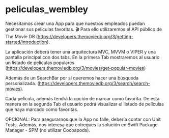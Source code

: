 # peliculas_wembley

Necesitamos crear una App para que nuestros empleados puedan gestionar sus películas favoritas. 🎬 Para ello utilizaremos el API público de The Movie DB (https://developers.themoviedb.org/3/getting-started/introduction).  
  
La aplicación deberá tener una arquitectura MVC, MVVM o VIPER y una pantalla principal con dos tabs. En la primera Tab mostraremos al usuario un listado de películas populares (https://developers.themoviedb.org/3/movies/get-popular-movies) 

Además de un SearchBar por si queremos hacer una búsqueda personalizada. (https://developers.themoviedb.org/3/search/search-movies). 

Cada película, además tendrá la opción de marcar como favorita. De esta manera en la segunda Tab el usuario podrá visualizar el listado de películas que haya marcado como favoritas. 

OPCIONAL: 
Para asegurarnos que la App no falle, debería contar con Unit Tests. Además, nos interesa que entregues la solución en Swift Package Manager - SPM (no utilizar Cocoapods). 
